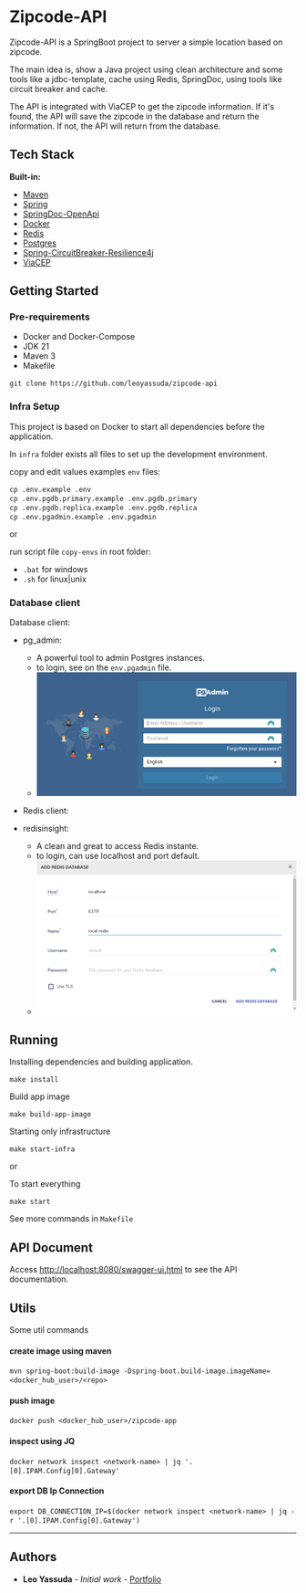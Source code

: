 # Zipcode-API

Zipcode-API is a SpringBoot project to server a simple location based on zipcode.

The main idea is, show a Java project using clean architecture and some tools like a jdbc-template, cache using Redis,
SpringDoc, using tools like circuit breaker and cache.

The API is integrated with ViaCEP to get the zipcode information. If it's found, the API will save the zipcode in the
database and return the information. If not, the API will return from the database.

## Tech Stack

**Built-in:**

* [Maven](https://maven.apache.org/)
* [Spring](https://spring.io/)
* [SpringDoc-OpenApi](https://springdoc.org/)
* [Docker](https://www.docker.com/)
* [Redis](https://redis.io/)
* [Postgres](https://www.postgresql.org/)
* [Spring-CircuitBreaker-Resilience4j](https://spring.io/projects/spring-cloud-circuitbreaker)
* [ViaCEP](https://viacep.com.br/)

## Getting Started

### Pre-requirements

- Docker and Docker-Compose
- JDK 21
- Maven 3
- Makefile


```shell
git clone https://github.com/leoyassuda/zipcode-api
```

### Infra Setup

This project is based on Docker to start all dependencies before the application.

In `infra` folder exists all files to set up the development environment.

copy and edit values examples `env` files:
```shell
cp .env.example .env
cp .env.pgdb.primary.example .env.pgdb.primary
cp .env.pgdb.replica.example .env.pgdb.replica
cp .env.pgadmin.example .env.pgadmin
```

or 

run script file `copy-envs` in root folder:
 - `.bat` for windows
 - `.sh` for linux|unix

### Database client

Database client:

- pg_admin:
  - A powerful tool to admin Postgres instances. 
  - to login, see on the `env.pgadmin` file.
  - ![an image showing the login the page of pg-admin](img/pg-admin-login.png "pg admin login-page")

- Redis client:

- redisinsight:
  - A clean and great to access Redis instante. 
  - to login, can use localhost and port default.
  - ![an image showing form page of redisinsight](img/redis-insight-login.png "redisinsight login-form")

## Running

Installing dependencies and building application.

```shell
make install
```

Build app image

```shell
make build-app-image  
```

Starting only infrastructure

```shell
make start-infra
```

or

To start everything
```shell
make start
```

See more commands in `Makefile`

## API Document

Access [http://localhost:8080/swagger-ui.html](http://localhost:8080/swagger-ui.html) to see the API documentation.

## Utils

Some util commands

#### create image using maven

```shell
mvn spring-boot:build-image -Dspring-boot.build-image.imageName=<docker_hub_user>/<repo>
```

#### push image

```shell
docker push <docker_hub_user>/zipcode-app
```

#### inspect using JQ

```shell
docker network inspect <network-name> | jq '.[0].IPAM.Config[0].Gateway'
```

#### export DB Ip Connection

```shell
export DB_CONNECTION_IP=$(docker network inspect <network-name> | jq -r '.[0].IPAM.Config[0].Gateway')
```

---

## Authors

- **Leo Yassuda** - _Initial work_ - [Portfolio](https://leoyas.com)
